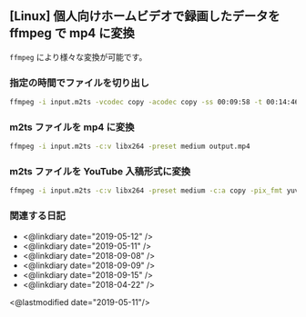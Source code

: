 ## [Linux] 個人向けホームビデオで録画したデータを ffmpeg で mp4 に変換

`ffmpeg` により様々な変換が可能です。

### 指定の時間でファイルを切り出し

```sh
ffmpeg -i input.m2ts -vcodec copy -acodec copy -ss 00:09:58 -t 00:14:46 output.m2ts
```

### m2ts ファイルを mp4 に変換

```sh
ffmpeg -i input.m2ts -c:v libx264 -preset medium output.mp4
```

### m2ts ファイルを YouTube 入稿形式に変換

```sh
ffmpeg -i input.m2ts -c:v libx264 -preset medium -c:a copy -pix_fmt yuv420p output.mkv
```

### 関連する日記

- <@linkdiary date="2019-05-12" />
- <@linkdiary date="2019-05-11" />
- <@linkdiary date="2018-09-08" />
- <@linkdiary date="2018-09-09" />
- <@linkdiary date="2018-09-15" />
- <@linkdiary date="2018-04-22" />

<@lastmodified date="2019-05-11"/>

